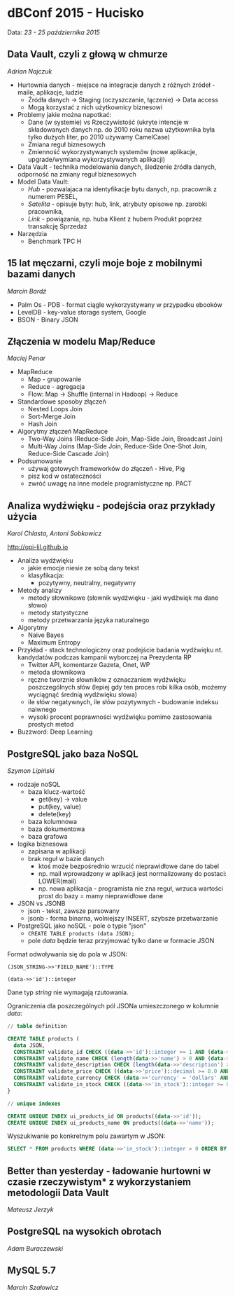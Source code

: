 # dBConf 2015 - Hucisko

Data: *23 - 25 października 2015*

## Data Vault, czyli z głową w chmurze

*Adrian Najczuk*

- Hurtownia danych - miejsce na integracje danych z różnych źródeł - maile, aplikacje, ludzie 
  - Źródła danych -> Staging (oczyszczanie, łączenie) -> Data access
  - Mogą korzystać z nich użytkownicy biznesowi 
- Problemy jakie można napotkać:
  - Dane (w systemie) vs Rzeczywistość (ukryte intencje w składowanych danych np. do 2010 roku nazwa użytkownika była tylko dużych liter, po 2010 używamy CamelCase)
  - Zmiana reguł biznesowych 
  - Zmienność wykorzystywanych systemów (nowe aplikacje, upgrade/wymiana wykorzystywanych aplikacji)
- Data Vault - technika modelowania danych, śledzenie źródła danych, odporność na zmiany reguł biznesowych
- Model Data Vault:
  - *Hub* - pozwalajaca na identyfikacje bytu danych, np. pracownik z numerem PESEL,
  - *Satelita* - opisuje byty: hub, link, atrybuty opisowe np. zarobki pracownika,
  - *Link* - powiązania, np. huba Klient z hubem Produkt poprzez transakcję Sprzedaż
- Narzędzia
  - Benchmark TPC H 

## 15 lat męczarni, czyli moje boje z mobilnymi bazami danych

*Marcin Bardź*

- Palm Os - PDB - format ciągle wykorzystywany w przypadku ebooków
- LevelDB - key-value storage system, Google
- BSON - Binary JSON

## Złączenia w modelu Map/Reduce

*Maciej Penar*

- MapReduce
  - Map - grupowanie
  - Reduce - agregacja
  - Flow: Map -> Shuffle (internal in Hadoop) -> Reduce
- Standardowe sposoby złączeń
  - Nested Loops Join
  - Sort-Merge Join
  - Hash Join
- Algorytmy złączeń MapReduce
  - Two-Way Joins (Reduce-Side Join, Map-Side Join, Broadcast Join)
  - Multi-Way Joins (Map-Side Join, Reduce-Side One-Shot Join, Reduce-Side Cascade Join)
- Podsumowanie
  - używaj gotowych frameworków do złączeń - Hive, Pig
  - pisz kod w ostateczności
  - zwróć uwagę na inne modele programistyczne np. PACT
  
## Analiza wydźwięku - podejścia oraz przykłady użycia

*Karol Chlasta, Antoni Sobkowicz*

http://opi-lil.github.io

- Analiza wydźwięku
  - jakie emocje niesie ze sobą dany tekst
  - klasyfikacja:
    - pozytywny, neutralny, negatywny
- Metody analizy
  - metody słownikowe (słownik wydźwięku - jaki wydźwięk ma dane słowo)
  - metody statystyczne
  - metody przetwarzania języka naturalnego
- Algorytmy
  - Naive Bayes
  - Maximum Entropy
- Przykład - stack technologiczny oraz podejście badania wydźwięku nt. kandydatów podczas kampanii wyborczej na Prezydenta RP
  - Twitter API, komentarze Gazeta, Onet, WP
  - metoda słownikowa
  - ręczne tworznie słowników z oznaczaniem wydźwięku poszczególnych słów (lepiej gdy ten proces robi kilka osób, możemy wyciągnąć średnią wydźwięku słowa)
  - ile słów negatywnych, ile słów pozytywnych - budowanie indeksu naiwnego
  - wysoki procent poprawności wydźwięku pomimo zastosowania prostych metod
- Buzzword: Deep Learning

## PostgreSQL jako baza NoSQL

*Szymon Lipiński*

- rodzaje noSQL
  - baza klucz-wartość
    - get(key) -> value
    - put(key, value)
    - delete(key)
  - baza kolumnowa
  - baza dokumentowa
  - baza grafowa
- logika biznesowa
  - zapisana w aplikacji
  - brak reguł w bazie danych
    - ktoś może bezpośrednio wrzucić nieprawidłowe dane do tabel
    - np. mail wprowadzony w aplikacji jest normalizowany do postaci: LOWER(mail)
    - np. nowa aplikacja - programista nie zna reguł, wrzuca wartości prost do bazy = mamy nieprawidłowe dane
- JSON vs JSONB
  - json - tekst, zawsze parsowany
  - jsonb - forma binarna, wolniejszy INSERT, szybsze przetwarzanie
- PostgreSQL jako noSQL - pole o typie "json"
  - ```CREATE TABLE products (data JSON);```
  - pole *data* będzie teraz przyjmować tylko dane w formacie JSON
  
Format odwoływania się do pola w JSON:

```
(JSON_STRING->>'FIELD_NAME')::TYPE

(data->>'id')::integer
```

Dane typ *string* nie wymagają rzutowania.

Ograniczenia dla poszczególnych pól JSONa umieszczonego w kolumnie *data*:

```sql
// table definition

CREATE TABLE products (
  data JSON,
  CONSTRAINT validate_id CHECK ((data->>'id')::integer >= 1 AND (data->>'id') IS NOT NULL ),
  CONSTRAINT validate_name CHECK (length(data->>'name') > 0 AND (data->>'name') IS NOT NULL ),
  CONSTRAINT validate_description CHECK (length(data->>'description') > 0  AND (data->>'description') IS NOT NULL ),
  CONSTRAINT validate_price CHECK ((data->>'price')::decimal >= 0.0 AND (data->>'price') IS NOT NULL),
  CONSTRAINT validate_currency CHECK (data->>'currency' = 'dollars' AND (data->>'currency') IS NOT NULL),
  CONSTRAINT validate_in_stock CHECK ((data->>'in_stock')::integer >= 0 AND (data->>'in_stock') IS NOT NULL )
}

// unique indexes

CREATE UNIQUE INDEX ui_products_id ON products((data->>'id'));
CREATE UNIQUE INDEX ui_products_name ON products((data->>'name'));
```

Wyszukiwanie po konkretnym polu zawartym w JSON:

```sql
SELECT * FROM products WHERE (data->>'in_stock')::integer > 0 ORDER BY (data->>'price')::decimal DESC LIMIT 1;
```

## Better than yesterday - ładowanie hurtowni w czasie rzeczywistym* z wykorzystaniem metodologii Data Vault

*Mateusz Jerzyk*

## PostgreSQL na wysokich obrotach

*Adam Buraczewski*

## MySQL 5.7

*Marcin Szałowicz*